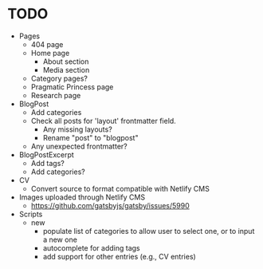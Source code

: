 # TODO

- Pages
  - 404 page
  - Home page
    - About section
    - Media section
  - Category pages?
  - Pragmatic Princess page
  - Research page
- BlogPost
  - Add categories
  - Check all posts for 'layout' frontmatter field.
    - Any missing layouts?
    - Rename "post" to "blogpost"
  - Any unexpected frontmatter?
- BlogPostExcerpt
  - Add tags?
  - Add categories?
- CV
  - Convert source to format compatible with Netlify CMS
- Images uploaded through Netlify CMS
  - https://github.com/gatsbyjs/gatsby/issues/5990
- Scripts
  - new
    - populate list of categories to allow user to select one, or to input a new one
    - autocomplete for adding tags
    - add support for other entries (e.g., CV entries)
